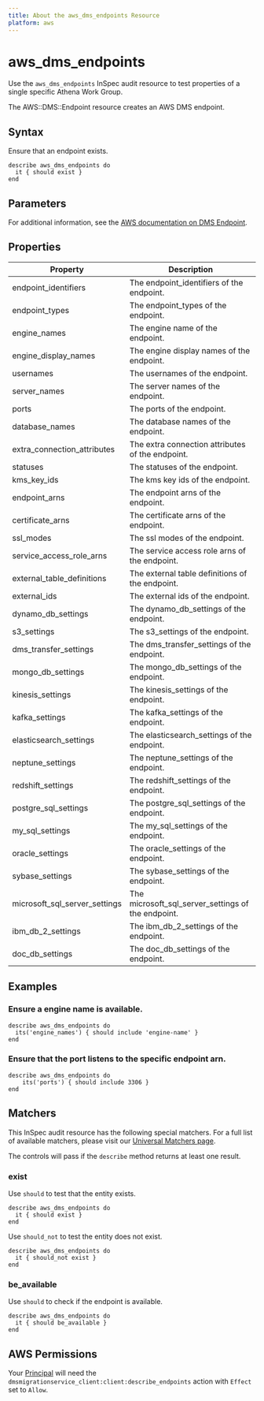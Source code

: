 ```yaml
---
title: About the aws_dms_endpoints Resource
platform: aws
---
```


# aws\_dms\_endpoints

Use the `aws_dms_endpoints` InSpec audit resource to test properties of a single specific Athena Work Group.

The AWS::DMS::Endpoint resource creates an AWS DMS endpoint.

## Syntax

Ensure that an endpoint exists.

    describe aws_dms_endpoints do
      it { should exist }
    end

## Parameters

For additional information, see the [AWS documentation on DMS Endpoint](https://docs.aws.amazon.com/AWSCloudFormation/latest/UserGuide/aws-resource-dms-endpoint.html).

## Properties

| Property | Description|
| --- | --- |
| endpoint_identifiers | The endpoint_identifiers of the endpoint. |
| endpoint_types | The endpoint_types of the endpoint. |
| engine_names | The engine name of the endpoint. |
| engine_display_names | The engine display names of the endpoint. |
| usernames | The usernames of the endpoint. |
| server_names | The server names of the endpoint. |
| ports | The ports of the endpoint. |
| database_names | The database names of the endpoint. |
| extra_connection_attributes | The extra connection attributes of the endpoint. |
| statuses | The statuses of the endpoint. |
| kms_key_ids | The kms key ids of the endpoint. |
| endpoint_arns | The endpoint arns of the endpoint. |
| certificate_arns | The certificate arns of the endpoint. |
| ssl_modes | The ssl modes of the endpoint. |
| service_access_role_arns | The service access role arns of the endpoint. |
| external_table_definitions | The external table definitions of the endpoint. |
| external_ids | The external ids of the endpoint. |
| dynamo_db_settings | The dynamo_db_settings of the endpoint. |
| s3_settings | The s3_settings of the endpoint. |
| dms_transfer_settings | The dms_transfer_settings of the endpoint. |
| mongo_db_settings | The mongo_db_settings of the endpoint. |
| kinesis_settings | The kinesis_settings of the endpoint. |
| kafka_settings | The kafka_settings of the endpoint. |
| elasticsearch_settings | The elasticsearch_settings of the endpoint. |
| neptune_settings | The neptune_settings of the endpoint. |
| redshift_settings | The redshift_settings of the endpoint. |
| postgre_sql_settings | The postgre_sql_settings of the endpoint. |
| my_sql_settings | The my_sql_settings of the endpoint. |
| oracle_settings | The oracle_settings of the endpoint. |
| sybase_settings | The sybase_settings of the endpoint. |
| microsoft_sql_server_settings | The microsoft_sql_server_settings of the endpoint. |
| ibm_db_2_settings | The ibm_db_2_settings of the endpoint. |
| doc_db_settings | The doc_db_settings of the endpoint. |

## Examples

### Ensure a engine name is available.
    describe aws_dms_endpoints do
      its('engine_names') { should include 'engine-name' }
    end

### Ensure that the port listens to the specific endpoint arn.
    describe aws_dms_endpoints do
        its('ports') { should include 3306 }
    end

## Matchers

This InSpec audit resource has the following special matchers. For a full list of available matchers, please visit our [Universal Matchers page](https://www.inspec.io/docs/reference/matchers/).

The controls will pass if the `describe` method returns at least one result.

### exist

Use `should` to test that the entity exists.

    describe aws_dms_endpoints do
      it { should exist }
    end

Use `should_not` to test the entity does not exist.

    describe aws_dms_endpoints do
      it { should_not exist }
    end

### be_available

Use `should` to check if the endpoint is available.

    describe aws_dms_endpoints do
      it { should be_available }
    end

## AWS Permissions

Your [Principal](https://docs.aws.amazon.com/IAM/latest/UserGuide/intro-structure.html#intro-structure-principal) will need the `dmsmigrationservice_client:client:describe_endpoints` action with `Effect` set to `Allow`.